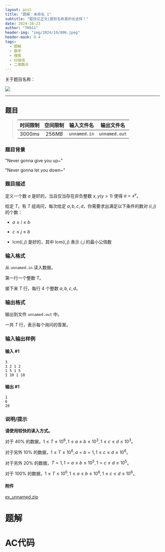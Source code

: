 ```yaml
---
layout: post
title: "题解：未命名 1"
subtitle: "题目见正文|题目名称真的长这样！"
date: 2024-10-23
author: "TH911"
header-img: "img/2024/10/006.jpeg"
header-mask: 0.4
tags:
  - 题解
  - 数学
  - 搜索
  - 扫描线
  - 二维数点
---
```


关于题目名称：

![](https://cfyy.us.kg/img/2024/10/020.png)

***

## 题目

> | 时间限制 | 空间限制 |  输入文件名  |  输出文件名   |
> | :------: | :------: | :----------: | :-----------: |
> | $3000ms$ | $256MB$  | `unnamed.in` | `unnamed.out` |

### 题目背景

"Never gonna give you up~"

"Never gonna let you down~"

### 题目描述

定义一个数 $a$ 是好的，当且仅当存在非负整数 $x,y(y>1)$ 使得 $a=x^y$。

给定 $T$，有 $T$ 组询问，每次给定 $a,b,c,d$，你需要求出满足以下条件的数对 $(i,j)$ 的个数：

* $a\leq i \leq b$
* $c\leq j \leq b$

* $\text{lcm}(i,j)$ 是好的，其中 $\text{lcm}(i,j)$ 表示 $i,j$ 的最小公倍数

### 输入格式

从 `unnamed.in` 读入数据。

第一行一个整数 $T$。

接下来 $T$ 行，每行 $4$ 个整数 $a,b,c,d$。

### 输出格式

输出到文件 `unnamed.out` 中。

一共 $T$ 行，表示每个询问的答案。

### 输入输出样例

#### 输入 #1

```
3
1 2 1 2
1 5 1 5
1 10 1 10
```

#### 输出 #1

```
1
6
20
```

### 说明/提示

**请使用较快的读入方式。**

对于 $40\%$ 的数据，$1\leq T \leq 10^6,1\leq a\leq b\leq10^3,1\leq c\leq d\leq 10^3$。

对于另外 $10\%$ 的数据，$1\leq T\leq 10^6,a=b=1,1\leq c\leq d\leq 10^6$。

对于另外 $20\%$ 的数据，$T=1,1=a\leq b\leq10^5,1=c\leq d\leq10^5$。

对于 $100\%$ 的数据，$1\leq T\leq10^6,1\leq a\leq b\leq10^6,1\leq c\leq d\leq10^6$。

#### 附件

[ex_unnamed.zip](https://cfyy.us.kg/file/2024/10/ex_unnamed.zip)

# 题解



# AC代码